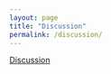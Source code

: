 ```yaml
---
layout: page
title: "Discussion"
permalink: /discussion/
---
```


[Discussion](https://groups.google.com/g/vertexsupport)
